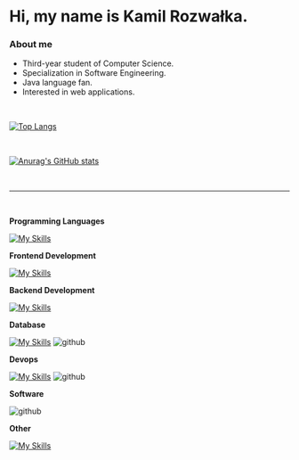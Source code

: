 <h1>Hi, my name is Kamil Rozwałka.</h1> 

<h3>About me</h3>  

- Third-year student of Computer Science. 
- Specialization in Software Engineering. 
- Java language fan.          
- Interested in web applications.

<br>

[![Top Langs](https://github-readme-stats.vercel.app/api/top-langs/?username=Septi9&layout=compact&theme=merko)](https://github.com/anuraghazra/github-readme-stats)

<br>

[![Anurag's GitHub stats](https://github-readme-stats.vercel.app/api?username=Septi9&show_icons=true&theme=merko)](https://github.com/anuraghazra/github-readme-stats)

<br>

---


<br>

    

**Programming Languages**

[![My Skills](https://skills.thijs.gg/icons?i=java,ts)](https://skills.thijs.gg)

**Frontend Development**

[![My Skills](https://skills.thijs.gg/icons?i=angular,css,sass,html)](https://skills.thijs.gg)

**Backend Development**

[![My Skills](https://skills.thijs.gg/icons?i=spring)](https://skills.thijs.gg)

**Database**

[![My Skills](https://skills.thijs.gg/icons?i=mysql)](https://skills.thijs.gg)
![github](https://img.shields.io/badge/MariaDB-003545?style=for-the-badge&logo=mariadb&logoColor=white)

**Devops**

[![My Skills](https://skills.thijs.gg/icons?i=docker)](https://skills.thijs.gg)
![github](https://img.shields.io/badge/travisCI-B22222?style=for-the-badge&logo=travis&logoColor=white)

**Software** 

![github](https://img.shields.io/badge/Postman-fd6c35?style=for-the-badge&logo=postman&logoColor=white)


**Other**

[![My Skills](https://skills.thijs.gg/icons?i=git)](https://skills.thijs.gg)
